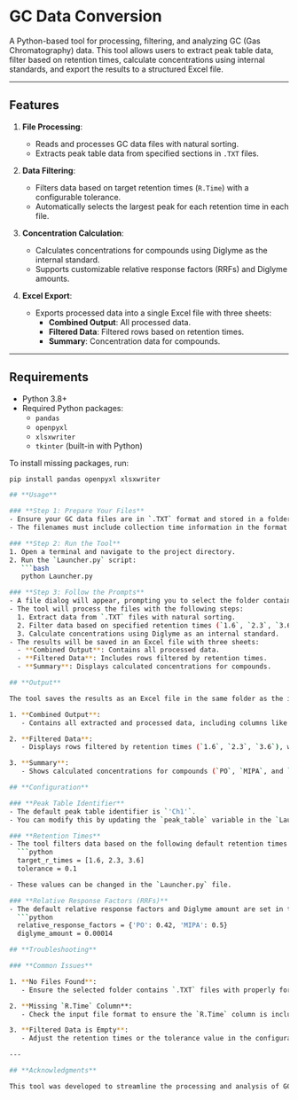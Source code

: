 # **GC Data Conversion**

A Python-based tool for processing, filtering, and analyzing GC (Gas Chromatography) data. This tool allows users to extract peak table data, filter based on retention times, calculate concentrations using internal standards, and export the results to a structured Excel file.

---

## **Features**

1. **File Processing**:
   - Reads and processes GC data files with natural sorting.
   - Extracts peak table data from specified sections in `.TXT` files.

2. **Data Filtering**:
   - Filters data based on target retention times (`R.Time`) with a configurable tolerance.
   - Automatically selects the largest peak for each retention time in each file.

3. **Concentration Calculation**:
   - Calculates concentrations for compounds using Diglyme as the internal standard.
   - Supports customizable relative response factors (RRFs) and Diglyme amounts.

4. **Excel Export**:
   - Exports processed data into a single Excel file with three sheets:
     - **Combined Output**: All processed data.
     - **Filtered Data**: Filtered rows based on retention times.
     - **Summary**: Concentration data for compounds.

---

## **Requirements**

- Python 3.8+
- Required Python packages:
  - `pandas`
  - `openpyxl`
  - `xlsxwriter`
  - `tkinter` (built-in with Python)

To install missing packages, run:
```bash
pip install pandas openpyxl xlsxwriter

## **Usage**

### **Step 1: Prepare Your Files**
- Ensure your GC data files are in `.TXT` format and stored in a folder.
- The filenames must include collection time information in the format `*-X.Xct-*` (e.g., `20241202-0.1PO-1NH3-0.2ct-20.0min.TXT`).

### **Step 2: Run the Tool**
1. Open a terminal and navigate to the project directory.
2. Run the `Launcher.py` script:
   ```bash
   python Launcher.py

### **Step 3: Follow the Prompts**
- A file dialog will appear, prompting you to select the folder containing your GC data files.
- The tool will process the files with the following steps:
  1. Extract data from `.TXT` files with natural sorting.
  2. Filter data based on specified retention times (`1.6`, `2.3`, `3.6`).
  3. Calculate concentrations using Diglyme as an internal standard.
- The results will be saved in an Excel file with three sheets:
  - **Combined Output**: Contains all processed data.
  - **Filtered Data**: Includes rows filtered by retention times.
  - **Summary**: Displays calculated concentrations for compounds.

## **Output**

The tool saves the results as an Excel file in the same folder as the input data. The output file is named `processed_output.xlsx` and includes the following sheets:

1. **Combined Output**:
   - Contains all extracted and processed data, including columns like `R.Time`, `Area`, `Height`, and `Source File`.

2. **Filtered Data**:
   - Displays rows filtered by retention times (`1.6`, `2.3`, `3.6`), with the largest peak for each retention time in each dataset.

3. **Summary**:
   - Shows calculated concentrations for compounds (`PO`, `MIPA`, and `Diglyme`) based on the filtered data, using Diglyme as the internal standard.

## **Configuration**

### **Peak Table Identifier**
- The default peak table identifier is `'Ch1'`.
- You can modify this by updating the `peak_table` variable in the `Launcher.py` file.

### **Retention Times**
- The tool filters data based on the following default retention times and tolerance:
  ```python
  target_r_times = [1.6, 2.3, 3.6]
  tolerance = 0.1

- These values can be changed in the `Launcher.py` file.

### **Relative Response Factors (RRFs)**
- The default relative response factors and Diglyme amount are set in the `calculate_concentration.py` file:
  ```python
  relative_response_factors = {'PO': 0.42, 'MIPA': 0.5}
  diglyme_amount = 0.00014

## **Troubleshooting**

### **Common Issues**

1. **No Files Found**:
   - Ensure the selected folder contains `.TXT` files with properly formatted data.

2. **Missing `R.Time` Column**:
   - Check the input file format to ensure the `R.Time` column is included in the extracted data.

3. **Filtered Data is Empty**:
   - Adjust the retention times or the tolerance value in the configuration to match the data in the input files.

---

## **Acknowledgments**

This tool was developed to streamline the processing and analysis of GC data files, providing an efficient and user-friendly solution for handling and analyzing chromatographic data.
